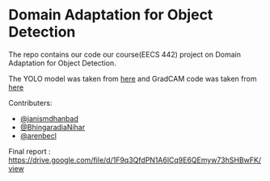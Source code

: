 # Domain Adaptation for Object Detection

The repo contains our code our course(EECS 442) project on Domain Adaptation for Object Detection.

The YOLO model was taken from [here](https://github.com/ultralytics/yolov3) and GradCAM code was taken from [here](https://github.com/pifalken/YOLOv3-GradCAM)


Contributers:
- [@janismdhanbad](https://github.com/janismdhanbad)
- [@BhingaradiaNihar](https://github.com/BhingaradiaNihar) 
- [@arenbecl](https://github.com/arenbecl)

Final report : https://drive.google.com/file/d/1F9q3QfdPN1A6lCq9E6QEmyw73hSHBwFK/view
